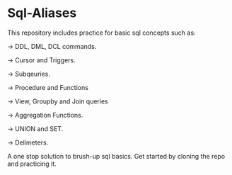 # Sql-Aliases
This repository includes practice for basic sql concepts such as: 

-> DDL, DML, DCL commands.  

-> Cursor and Triggers.

-> Subqeuries.

-> Procedure and Functions

-> View, Groupby and Join queries

-> Aggregation Functions.

-> UNION and SET.

-> Delimeters.

A one stop solution to brush-up sql basics. Get started by cloning the repo and practicing it.
